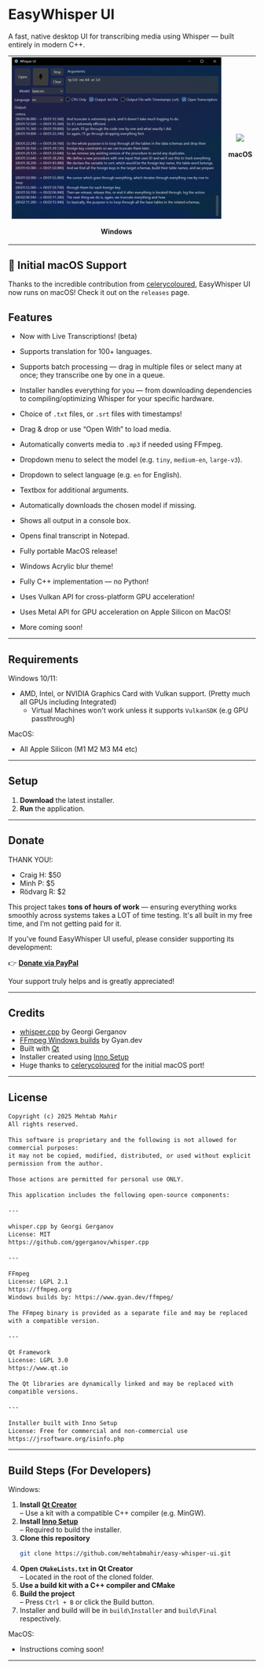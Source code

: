 # EasyWhisper UI

A fast, native desktop UI for transcribing media using Whisper — built entirely in modern C++.

<table>
  <tr>
    <td align="center">
      <img src="https://github.com/mehtabmahir/easy-whisper-ui/blob/main/resources/preview.png" width="450"/><br/>
      <p><strong>Windows</strong></p>
    </td>
    <td align="center">
      <img src="https://github.com/mehtabmahir/easy-whisper-ui/blob/mac/preview.png" width="400"/><br/>
      <p><strong>macOS</strong></p>
    </td>
  </tr>
</table>

## 🍎 Initial macOS Support

Thanks to the incredible contribution from [celerycoloured](https://github.com/celerycoloured), EasyWhisper UI now runs on macOS! 
Check it out on the `releases` page. 

## Features
- Now with Live Transcriptions! (beta)
- Supports translation for 100+ languages.
- Supports batch processing — drag in multiple files or select many at once; they transcribe one by one in a queue.
- Installer handles everything for you — from downloading dependencies to compiling/optimizing Whisper for your specific hardware.
- Choice of `.txt` files, or `.srt` files with timestamps!
- Drag & drop or use “Open With” to load media.
- Automatically converts media to `.mp3` if needed using FFmpeg.
- Dropdown menu to select the model (e.g. `tiny`, `medium-en`, `large-v3`).
- Dropdown to select language (e.g. `en` for English).
- Textbox for additional arguments.
- Automatically downloads the chosen model if missing.
- Shows all output in a console box.
- Opens final transcript in Notepad.


- Fully portable MacOS release!
- Windows Acrylic blur theme!
- Fully C++ implementation — no Python!
- Uses Vulkan API for cross-platform GPU acceleration!
- Uses Metal API for GPU acceleration on Apple Silicon on MacOS!
- More coming soon!

---

## Requirements

Windows 10/11:

- AMD, Intel, or NVIDIA Graphics Card with Vulkan support. (Pretty much all GPUs including Integrated)
   - Virtual Machines won't work unless it supports `VulkanSDK` (e.g GPU passthrough)

MacOS:

- All Apple Silicon (M1 M2 M3 M4 etc)

---

## Setup

1. **Download** the latest installer.  
2. **Run** the application.

---

## Donate

THANK YOU!:
- Craig H: $50 
- Minh P: $5
- Rödvarg R: $2

This project takes **tons of hours of work** — ensuring everything works smoothly across systems takes a LOT of time testing. It's all built in my free time, and I’m not getting paid for it.

If you’ve found EasyWhisper UI useful, please consider supporting its development:

👉 [**Donate via PayPal**](https://www.paypal.com/donate/?business=5FM6Y27A3CK58&no_recurring=0&currency_code=USD)

Your support truly helps and is greatly appreciated!


---

## Credits

- [whisper.cpp](https://github.com/ggerganov/whisper.cpp) by Georgi Gerganov  
- [FFmpeg Windows builds](https://www.gyan.dev/ffmpeg/) by Gyan.dev  
- Built with [Qt](https://www.qt.io)  
- Installer created using [Inno Setup](https://jrsoftware.org/isinfo.php)
- Huge thanks to [celerycoloured](https://github.com/celerycoloured) for the initial macOS port!

---

## License

```
Copyright (c) 2025 Mehtab Mahir
All rights reserved.

This software is proprietary and the following is not allowed for commercial purposes:
it may not be copied, modified, distributed, or used without explicit permission from the author.

Those actions are permitted for personal use ONLY.

This application includes the following open-source components:

---

whisper.cpp by Georgi Gerganov  
License: MIT  
https://github.com/ggerganov/whisper.cpp

---

FFmpeg  
License: LGPL 2.1  
https://ffmpeg.org  
Windows builds by: https://www.gyan.dev/ffmpeg/

The FFmpeg binary is provided as a separate file and may be replaced with a compatible version.

---

Qt Framework  
License: LGPL 3.0  
https://www.qt.io

The Qt libraries are dynamically linked and may be replaced with compatible versions.

---

Installer built with Inno Setup  
License: Free for commercial and non-commercial use  
https://jrsoftware.org/isinfo.php

```

---

## Build Steps (For Developers)

Windows:

1. **Install [Qt Creator](https://www.qt.io/product/development-tools)**  
   – Use a kit with a compatible C++ compiler (e.g. MinGW).
2. **Install [Inno Setup](https://jrsoftware.org/isdl.php)**  
   – Required to build the installer.
3. **Clone this repository**
   ```bash
   git clone https://github.com/mehtabmahir/easy-whisper-ui.git
   ```
4. **Open `CMakeLists.txt` in Qt Creator**  
   – Located in the root of the cloned folder.
5. **Use a build kit with a C++ compiler and CMake**
6. **Build the project**  
   – Press `Ctrl + B` or click the Build button.
7. Installer and build will be in `build\Installer` and `build\Final` respectively.

MacOS:

- Instructions coming soon!

---




